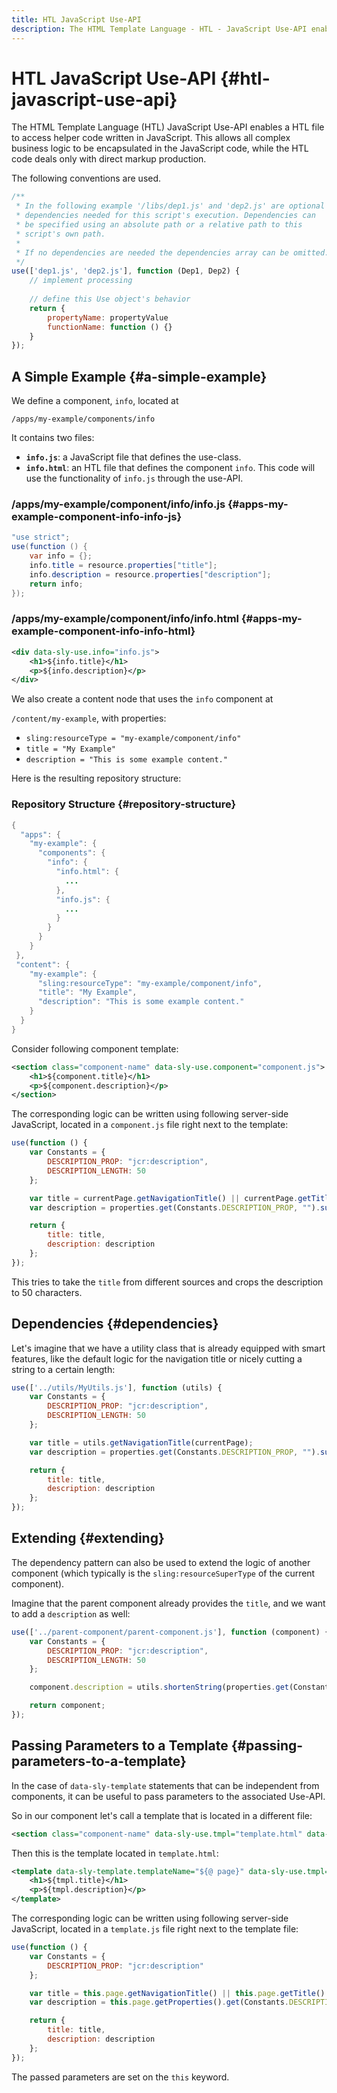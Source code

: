 ```yaml
---
title: HTL JavaScript Use-API
description: The HTML Template Language - HTL - JavaScript Use-API enables a HTL file to access helper code written in JavaScript.
---
```


# HTL JavaScript Use-API {#htl-javascript-use-api}

The HTML Template Language (HTL) JavaScript Use-API enables a HTL file to access helper code written in JavaScript. This allows all complex business logic to be encapsulated in the JavaScript code, while the HTL code deals only with direct markup production.

The following conventions are used.

```javascript
/**
 * In the following example '/libs/dep1.js' and 'dep2.js' are optional
 * dependencies needed for this script's execution. Dependencies can
 * be specified using an absolute path or a relative path to this
 * script's own path.
 *
 * If no dependencies are needed the dependencies array can be omitted.
 */
use(['dep1.js', 'dep2.js'], function (Dep1, Dep2) {
    // implement processing
  
    // define this Use object's behavior
    return {
        propertyName: propertyValue
        functionName: function () {}
    }
});
```

## A Simple Example {#a-simple-example}

We define a component, `info`, located at

`/apps/my-example/components/info`

It contains two files:

* **`info.js`**: a JavaScript file that defines the use-class.
* **`info.html`**: an HTL file that defines the component `info`. This code will use the functionality of `info.js` through the use-API.

### /apps/my-example/component/info/info.js {#apps-my-example-component-info-info-js}

```java
"use strict";
use(function () {
    var info = {};
    info.title = resource.properties["title"];
    info.description = resource.properties["description"];
    return info;
});
```

### /apps/my-example/component/info/info.html {#apps-my-example-component-info-info-html}

```xml
<div data-sly-use.info="info.js">
    <h1>${info.title}</h1>
    <p>${info.description}</p>
</div>
```

We also create a content node that uses the `info` component at

`/content/my-example`, with properties:

* `sling:resourceType = "my-example/component/info"`
* `title = "My Example"`
* `description = "This is some example content."`

Here is the resulting repository structure:

### Repository Structure {#repository-structure}

```java
{
  "apps": {
    "my-example": {
      "components": {
        "info": {
          "info.html": {
            ...
          },
          "info.js": {
            ...
          }
        }
      }
    }
 },
 "content": {
    "my-example": {
      "sling:resourceType": "my-example/component/info",
      "title": "My Example",
      "description": "This is some example content."
    }
  }
}

```

Consider following component template:

```xml
<section class="component-name" data-sly-use.component="component.js">
    <h1>${component.title}</h1>
    <p>${component.description}</p>
</section>
```

The corresponding logic can be written using following server-side JavaScript, located in a `component.js` file right next to the template:

```javascript
use(function () {
    var Constants = {
        DESCRIPTION_PROP: "jcr:description",
        DESCRIPTION_LENGTH: 50
    };

    var title = currentPage.getNavigationTitle() || currentPage.getTitle() || currentPage.getName();
    var description = properties.get(Constants.DESCRIPTION_PROP, "").substr(0, Constants.DESCRIPTION_LENGTH);

    return {
        title: title,
        description: description
    };
});
```

This tries to take the `title` from different sources and crops the description to 50 characters.

## Dependencies {#dependencies}

Let's imagine that we have a utility class that is already equipped with smart features, like the default logic for the navigation title or nicely cutting a string to a certain length:

```javascript
use(['../utils/MyUtils.js'], function (utils) {
    var Constants = {
        DESCRIPTION_PROP: "jcr:description",
        DESCRIPTION_LENGTH: 50
    };

    var title = utils.getNavigationTitle(currentPage);
    var description = properties.get(Constants.DESCRIPTION_PROP, "").substr(0, Constants.DESCRIPTION_LENGTH);

    return {
        title: title,
        description: description
    };
});
```

## Extending {#extending}

The dependency pattern can also be used to extend the logic of another component (which typically is the `sling:resourceSuperType` of the current component).

Imagine that the parent component already provides the `title`, and we want to add a `description` as well:

```javascript
use(['../parent-component/parent-component.js'], function (component) {
    var Constants = {
        DESCRIPTION_PROP: "jcr:description",
        DESCRIPTION_LENGTH: 50
    };

    component.description = utils.shortenString(properties.get(Constants.DESCRIPTION_PROP, ""), Constants.DESCRIPTION_LENGTH);

    return component;
});
```

## Passing Parameters to a Template {#passing-parameters-to-a-template}

In the case of `data-sly-template` statements that can be independent from components, it can be useful to pass parameters to the associated Use-API.

So in our component let's call a template that is located in a different file:

```xml
<section class="component-name" data-sly-use.tmpl="template.html" data-sly-call="${tmpl.templateName @ page=currentPage}"></section>
```

Then this is the template located in `template.html`:

```xml
<template data-sly-template.templateName="${@ page}" data-sly-use.tmpl="${'template.js' @ page=page, descriptionLength=50}">
    <h1>${tmpl.title}</h1>
    <p>${tmpl.description}</p>
</template>
```

The corresponding logic can be written using following server-side JavaScript, located in a `template.js` file right next to the template file:

```javascript
use(function () {
    var Constants = {
        DESCRIPTION_PROP: "jcr:description"
    };

    var title = this.page.getNavigationTitle() || this.page.getTitle() || this.page.getName();
    var description = this.page.getProperties().get(Constants.DESCRIPTION_PROP, "").substr(0, this.descriptionLength);

    return {
        title: title,
        description: description
    };
});
```

The passed parameters are set on the `this` keyword.
